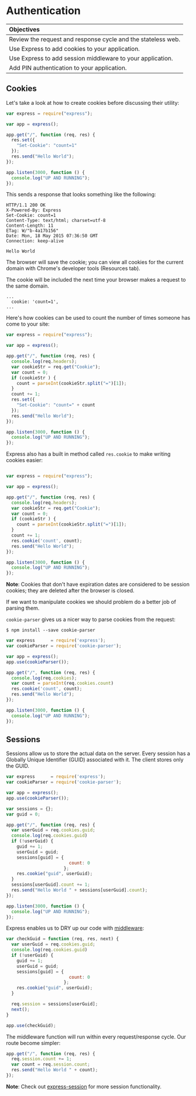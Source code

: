 # Authentication

| Objectives |
| :---- |
| Review the request and response cycle and the stateless web. |
| Use Express to add cookies to your application. |
| Use Express to add session middleware to your application. |
| Add PIN authentication to your application. |

## Cookies

Let's take a look at how to create cookies before discussing their utility:

```js
var express = require("express");

var app = express();

app.get("/", function (req, res) {
  res.set({
    "Set-Cookie": "count=1"
  });
  res.send("Hello World");
});

app.listen(3000, function () {
  console.log("UP AND RUNNING");
});
```

This sends a response that looks something like the following:

```
HTTP/1.1 200 OK
X-Powered-By: Express
Set-Cookie: count=1
Content-Type: text/html; charset=utf-8
Content-Length: 11
ETag: W/"b-4a17b156"
Date: Mon, 18 May 2015 07:36:50 GMT
Connection: keep-alive

Hello World
```

The browser will save the cookie; you can view all cookies for the current domain with Chrome's developer tools (Resources tab).

The cookie will be included the next time your browser makes a request to the same domain.

```
...
  cookie: 'count=1',
...
```

Here's how cookies can be used to count the number of times someone has come to your site:

```js
var express = require("express");

var app = express();

app.get("/", function (req, res) {
  console.log(req.headers);
  var cookieStr = req.get("Cookie");
  var count = 0;
  if (cookieStr ) {
    count = parseInt(cookieStr.split("=")[1]);
  }
  count += 1;
  res.set({
    "Set-Cookie": "count=" + count
  });
  res.send("Hello World");
});

app.listen(3000, function () {
  console.log("UP AND RUNNING");
});


```

Express also has a built in method called `res.cookie` to make writing cookies easier:

```js

var express = require("express");

var app = express();

app.get("/", function (req, res) {
  console.log(req.headers);
  var cookieStr = req.get("Cookie");
  var count = 0;
  if (cookieStr ) {
    count = parseInt(cookieStr.split("=")[1]);
  }
  count += 1;
  res.cookie('count', count);
  res.send("Hello World");
});

app.listen(3000, function () {
  console.log("UP AND RUNNING");
});
```

**Note**: Cookies that don't have expiration dates are considered to be session cookies; they are deleted after the browser is closed.

If we want to manipulate cookies we should problem do a better job of parsing them.

`cookie-parser` gives us a nicer way to parse cookies from the request:

```
$ npm install --save cookie-parser
```

```js
var express      = require('express');
var cookieParser = require('cookie-parser');

var app = express();
app.use(cookieParser());

app.get("/", function (req, res) {
  console.log(req.cookies);
  var count = parseInt(req.cookies.count)
  res.cookie('count', count);
  res.send("Hello World");
});

app.listen(3000, function () {
  console.log("UP AND RUNNING");
});
```

## Sessions

Sessions allow us to store the actual data on the server. Every session has a Globally Unique Identifier (GUID) associated with it. The client stores only the GUID.

```js
var express      = require('express');
var cookieParser = require('cookie-parser');

var app = express();
app.use(cookieParser());

var sessions = {};
var guid = 0;

app.get("/", function (req, res) {
  var userGuid = req.cookies.guid;
  console.log(req.cookies.guid)
  if (!userGuid) {
    guid += 1;
    userGuid = guid;
    sessions[guid] = {
                        count: 0
                      };
    res.cookie("guid", userGuid);
  }
  sessions[userGuid].count += 1;
  res.send("Hello World " + sessions[userGuid].count);
});

app.listen(3000, function () {
  console.log("UP AND RUNNING");
});
```

Express enables us to DRY up our code with [middleware](http://expressjs.com/guide/using-middleware.html):

```js
var checkGuid = function (req, res, next) {
  var userGuid = req.cookies.guid;
  console.log(req.cookies.guid)
  if (!userGuid) {
    guid += 1;
    userGuid = guid;
    sessions[guid] = {
                        count: 0
                      };
    res.cookie("guid", userGuid);
  }

  req.session = sessions[userGuid];
  next();
}

app.use(checkGuid);
```

The middleware function will run within every request/response cycle. Our route become simpler:

```js
app.get("/", function (req, res) {
  req.session.count += 1;
  var count = req.session.count;
  res.send("Hello World " + count);
});
```

**Note**: Check out [express-session](https://github.com/expressjs/session) for more session functionality.
